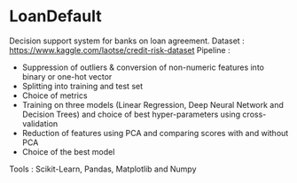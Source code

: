 # LoanDefault

Decision support system for banks on loan agreement. 
Dataset : https://www.kaggle.com/laotse/credit-risk-dataset
Pipeline : 
- Suppression of outliers & conversion of non-numeric features into binary or one-hot vector
- Splitting into training and test set
- Choice of metrics 
- Training on three models (Linear Regression, Deep Neural Network and Decision Trees) and choice of best hyper-parameters using cross-validation
- Reduction of features using PCA and comparing scores with and without PCA
- Choice of the best model 

Tools : Scikit-Learn, Pandas, Matplotlib and Numpy
